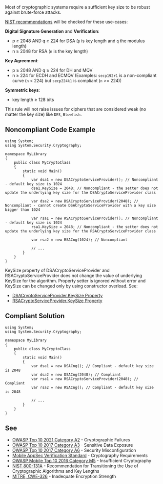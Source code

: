 Most of cryptographic systems require a sufficient key size to be robust against brute-force attacks.
 
[NIST recommendations](https://nvlpubs.nist.gov/nistpubs/SpecialPublications/NIST.SP.800-131Ar2.pdf) will be checked for these use-cases:
 
**Digital Signature Generation** and **Verification:**
 
- p ≥ 2048 AND q ≥ 224 for DSA (`p` is key length and `q` the modulus length)
- n ≥ 2048 for RSA (`n` is the key length)

**Key Agreement**:

- p ≥ 2048 AND q ≥ 224 for DH and MQV
- n ≥ 224 for ECDH and ECMQV (Examples: `secp192r1` is a non-compliant curve (`n` &lt; 224) but `secp224k1` is
  compliant (`n` &gt;= 224))

**Symmetric keys**:

- key length ≥ 128 bits

This rule will not raise issues for ciphers that are considered weak (no matter the key size) like `DES`, `Blowfish`.
 
## Noncompliant Code Example

    using System;
    using System.Security.Cryptography;
    
    namespace MyLibrary
    {
        public class MyCryptoClass
        {
            static void Main()
            {
                var dsa1 = new DSACryptoServiceProvider(); // Noncompliant - default key size is 1024
                dsa1.KeySize = 2048; // Noncompliant - the setter does not update the underlying key size for the DSACryptoServiceProvider class
    
                var dsa2 = new DSACryptoServiceProvider(2048); // Noncompliant - cannot create DSACryptoServiceProvider with a key size bigger than 1024
    
                var rsa1 = new RSACryptoServiceProvider(); // Noncompliant - default key size is 1024
                rsa1.KeySize = 2048; // Noncompliant - the setter does not update the underlying key size for the RSACryptoServiceProvider class
    
                var rsa2 = new RSACng(1024); // Noncompliant
    
                // ...
            }
        }
    }

KeySize property of DSACryptoServiceProvider and RSACryptoServiceProvider does not change the value of underlying KeySize for the algorithm. Property setter is ignored without error and KeySize can be changed only by using constructor overload. See:

- [DSACryptoServiceProvider.KeySize
  Property](https://docs.microsoft.com/en-us/dotnet/api/system.security.cryptography.dsacryptoserviceprovider.keysize)
- [RSACryptoServiceProvider.KeySize
  Property](https://docs.microsoft.com/en-us/dotnet/api/system.security.cryptography.rsacryptoserviceprovider.keysize)

## Compliant Solution

    using System;
    using System.Security.Cryptography;
    
    namespace MyLibrary
    {
        public class MyCryptoClass
        {
            static void Main()
            {
                var dsa1 = new DSACng(); // Compliant - default key size is 2048
                var dsa2 = new DSACng(2048); // Compliant
                var rsa1 = new RSACryptoServiceProvider(2048); // Compliant
                var rsa2 = new RSACng(); // Compliant - default key size is 2048
    
                // ...
            }
        }
    }

## See

- [OWASP Top 10 2021 Category A2](https://owasp.org/Top10/A02_2021-Cryptographic_Failures/) - Cryptographic Failures
- [OWASP Top 10 2017 Category A3](https://www.owasp.org/index.php/Top_10-2017_A3-Sensitive_Data_Exposure) - Sensitive Data Exposure
- [OWASP Top 10 2017 Category A6](https://www.owasp.org/index.php/Top_10-2017_A6-Security_Misconfiguration) - Security
  Misconfiguration
- [Mobile AppSec
  Verification Standard](https://mobile-security.gitbook.io/masvs/security-requirements/0x08-v3-cryptography_verification_requirements) - Cryptography Requirements
- [OWASP Mobile Top 10 2016 Category M5](https://owasp.org/www-project-mobile-top-10/2016-risks/m5-insufficient-cryptography) -
  Insufficient Cryptography
- [NIST 800-131A](https://nvlpubs.nist.gov/nistpubs/SpecialPublications/NIST.SP.800-131Ar1.pdf) - Recommendation for Transitioning the
  Use of Cryptographic Algorithms and Key Lengths
- [MITRE, CWE-326](https://cwe.mitre.org/data/definitions/326) - Inadequate Encryption Strength